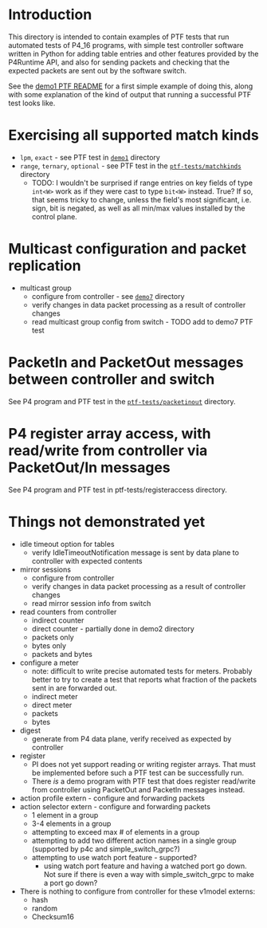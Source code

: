 # Introduction

This directory is intended to contain examples of PTF tests that run
automated tests of P4_16 programs, with simple test controller
software written in Python for adding table entries and other features
provided by the P4Runtime API, and also for sending packets and
checking that the expected packets are sent out by the software
switch.

See the [demo1 PTF README](../demo1/README-ptf.md) for a first simple
example of doing this, along with some explanation of the kind of
output that running a successful PTF test looks like.


# Exercising all supported match kinds

+ `lpm`, `exact` - see PTF test in [`demo1`](../demo1/README-ptf.md) directory
+ `range`, `ternary`, `optional` - see PTF test in the
  [`ptf-tests/matchkinds`](matchkinds) directory
  + TODO: I wouldn't be surprised if range entries on key fields of
    type `int<W>` work as if they were cast to type `bit<W>` instead.
    True?  If so, that seems tricky to change, unless the field's most
    significant, i.e. sign, bit is negated, as well as all min/max
    values installed by the control plane.


# Multicast configuration and packet replication

+ multicast group
  + configure from controller - see [`demo7`](../demo7) directory
  + verify changes in data packet processing as a result of controller changes
  + read multicast group config from switch - TODO add to demo7 PTF test


# PacketIn and PacketOut messages between controller and switch

See P4 program and PTF test in the
[`ptf-tests/packetinout`](packetintout/) directory.


# P4 register array access, with read/write from controller via PacketOut/In messages

See P4 program and PTF test in ptf-tests/registeraccess directory.


# Things not demonstrated yet

+ idle timeout option for tables
  + verify IdleTimeoutNotification message is sent by data plane to
    controller with expected contents
+ mirror sessions
  + configure from controller
  + verify changes in data packet processing as a result of controller changes
  + read mirror session info from switch
+ read counters from controller
  + indirect counter
  + direct counter - partially done in demo2 directory
  + packets only
  + bytes only
  + packets and bytes
+ configure a meter
  + note: difficult to write precise automated tests for meters.
    Probably better to try to create a test that reports what fraction
    of the packets sent in are forwarded out.
  + indirect meter
  + direct meter
  + packets
  + bytes
+ digest
  + generate from P4 data plane, verify received as expected by controller
+ register
  + PI does not yet support reading or writing register arrays.  That
    must be implemented before such a PTF test can be successfully run.
  + There _is_ a demo program with PTF test that does register read/write
    from controller using PacketOut and PacketIn messages instead.
+ action profile extern - configure and forwarding packets
+ action selector extern - configure and forwarding packets
  + 1 element in a group
  + 3-4 elements in a group
  + attempting to exceed max # of elements in a group
  + attempting to add two different action names in a single group
    (supported by p4c and simple_switch_grpc?)
  + attempting to use watch port feature - supported?
    + using watch port feature and having a watched port go down.  Not
      sure if there is even a way with simple_switch_grpc to make a
      port go down?
+ There is nothing to configure from controller for these v1model externs:
  + hash
  + random
  + Checksum16
